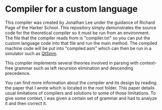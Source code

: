 # Compiler for a custom language

This compiler was created by Jonathan Lee under the guidance of Richard Page of the Harker School.
This repository simply demonstrates the source code for the theoretical compiler so it must be run from an environment.
The file that the compiler reads from is "compiler.txt" so you can put the custom language code into that file and run the main method.
The compiled machine code will be put into "compiled.asm" which can then be run in a simulator such as [QtSpim](http://spimsimulator.sourceforge.net/).

This compiler implements several theories involved in parsing with context-free grammar such as left recursion elimination and descending precedence.

You can find more information about the compiler and its design by reading the paper that I wrote which is located in the root folder. This paper details usual limitations of compilers and solutions to some of those limitations. To give some context, I was given a certain set of grammar and had to analyze it and then correct it.
